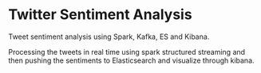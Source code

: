# Twitter Sentiment Analysis
Tweet sentiment analysis using Spark, Kafka, ES and Kibana.

Processing the tweets in real time using spark structured streaming and then pushing the sentiments to Elasticsearch and visualize through kibana.
